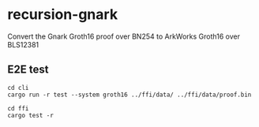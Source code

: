 # recursion-gnark

Convert the Gnark Groth16 proof over BN254 to ArkWorks Groth16 over BLS12381 


## E2E test

```
cd cli 
cargo run -r test --system groth16 ../ffi/data/ ../ffi/data/proof.bin

cd ffi 
cargo test -r
```
